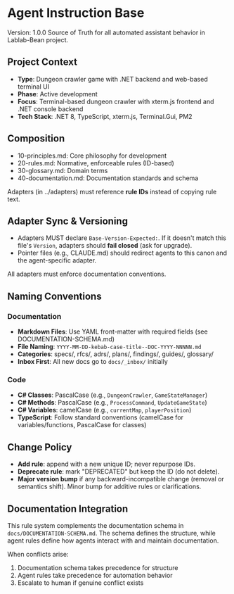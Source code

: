 # Agent Instruction Base

Version: 1.0.0
Source of Truth for all automated assistant behavior in Lablab-Bean project.

## Project Context

- **Type**: Dungeon crawler game with .NET backend and web-based terminal UI
- **Phase**: Active development
- **Focus**: Terminal-based dungeon crawler with xterm.js frontend and .NET console backend
- **Tech Stack**: .NET 8, TypeScript, xterm.js, Terminal.Gui, PM2

## Composition

- 10-principles.md: Core philosophy for development
- 20-rules.md: Normative, enforceable rules (ID-based)
- 30-glossary.md: Domain terms
- 40-documentation.md: Documentation standards and schema

Adapters (in ../adapters) must reference **rule IDs** instead of copying rule text.

## Adapter Sync & Versioning

- Adapters MUST declare `Base-Version-Expected:`. If it doesn't match this file's `Version`, adapters should **fail closed** (ask for upgrade).
- Pointer files (e.g., CLAUDE.md) should redirect agents to this canon and the agent-specific adapter.

All adapters must enforce documentation conventions.

## Naming Conventions

### Documentation

- **Markdown Files**: Use YAML front-matter with required fields (see DOCUMENTATION-SCHEMA.md)
- **File Naming**: `YYYY-MM-DD-kebab-case-title--DOC-YYYY-NNNNN.md`
- **Categories**: specs/, rfcs/, adrs/, plans/, findings/, guides/, glossary/
- **Inbox First**: All new docs go to `docs/_inbox/` initially

### Code

- **C# Classes**: PascalCase (e.g., `DungeonCrawler`, `GameStateManager`)
- **C# Methods**: PascalCase (e.g., `ProcessCommand`, `UpdateGameState`)
- **C# Variables**: camelCase (e.g., `currentMap`, `playerPosition`)
- **TypeScript**: Follow standard conventions (camelCase for variables/functions, PascalCase for classes)

## Change Policy

- **Add rule**: append with a new unique ID; never repurpose IDs.
- **Deprecate rule**: mark "DEPRECATED" but keep the ID (do not delete).
- **Major version bump** if any backward-incompatible change (removal or semantics shift). Minor bump for additive rules or clarifications.

## Documentation Integration

This rule system complements the documentation schema in `docs/DOCUMENTATION-SCHEMA.md`. The schema defines the structure, while agent rules define how agents interact with and maintain documentation.

When conflicts arise:

1. Documentation schema takes precedence for structure
2. Agent rules take precedence for automation behavior
3. Escalate to human if genuine conflict exists
